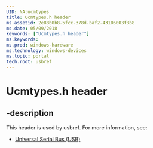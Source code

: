 ```yaml
---
UID: NA:ucmtypes
title: Ucmtypes.h header
ms.assetid: 2e88b0b8-5fcc-378d-baf2-43106003f3b8
ms.date: 05/09/2018
keywords: ["Ucmtypes.h header"]
ms.keywords: 
ms.prod: windows-hardware
ms.technology: windows-devices
ms.topic: portal
tech.root: usbref
---
```


# Ucmtypes.h header


## -description


This header is used by usbref. For more information, see:

- [Universal Serial Bus (USB)](../_usbref/index.md)
